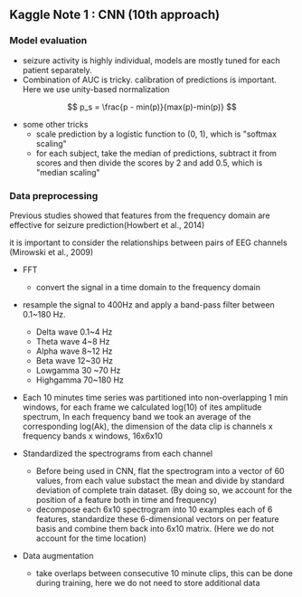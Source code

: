 ## Kaggle Note 1 : CNN (10th approach)

### Model evaluation

* seizure activity is highly individual, models are mostly tuned for each patient separately.
* Combination of AUC is tricky. calibration of predictions is important. Here we use unity-based normalization 

$$
p_s = \frac{p - min(p)}{max(p)-min(p)}
$$

* some other tricks 
  * scale prediction by a logistic function to (0, 1), which is "softmax scaling"
  * for each subject, take the median of predictions, subtract it from scores and then divide the scores by 2 and add 0.5, which is "median scaling"

### Data preprocessing

Previous studies showed that features from the frequency domain are effective for seizure prediction(Howbert et al., 2014)



it is important to consider the relationships between pairs of EEG channels (Mirowski et al., 2009)

* FFT

  * convert the signal in a time domain to the frequency domain

* resample the signal to 400Hz and apply a band-pass filter between 0.1~180 Hz.

  * Delta wave 0.1~4 Hz
  * Theta wave 4~8 Hz
  * Alpha wave 8~12 Hz
  * Beta wave 12~30 Hz
  * Lowgamma 30 ~70 Hz
  * Highgamma 70~180 Hz

* Each 10 minutes time series was partitioned into non-overlapping 1 min windows, for each frame we calculated log(10) of ites amplitude spectrum, In each frequency band we took an average of the corresponding log(Ak), the dimension of the data clip is channels x frequency bands x windows, 16x6x10

* Standardized the spectrograms from each channel

  * Before being used in CNN, flat the spectrogram into a vector of 60 values, from each value substact the mean and divide by standard deviation of complete train dataset. (By doing so, we account for the position of a feature both in time and frequency)
  * decompose each 6x10 spectrogram into 10 examples each of 6 features, standardize these 6-dimensional vectors on per feature basis and combine them back into 6x10 matrix. (Here we do not account for the time location)

* Data augmentation

  * take overlaps between consecutive 10 minute clips, this can be done during training, here we do not need to store additional data

  ​

  ​

 